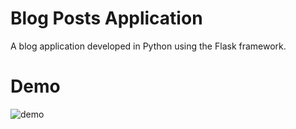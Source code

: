 # Blog Posts Application
A blog application developed in Python using the Flask framework.

# Demo
![demo](https://user-images.githubusercontent.com/79690509/127470606-bb5c3f8d-0c6b-4414-9214-5807a7b23659.gif)
